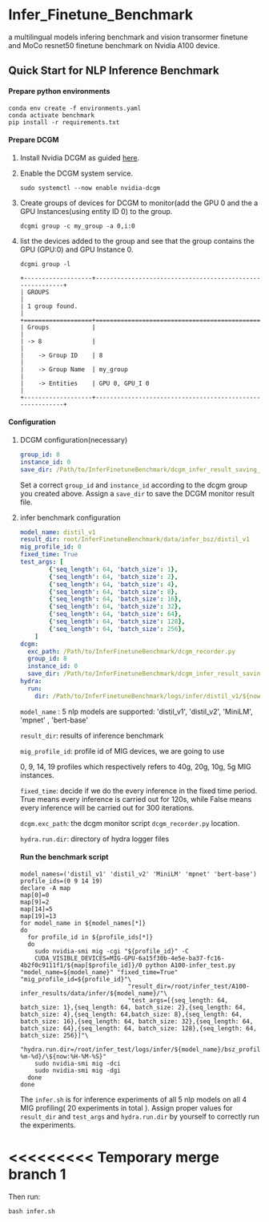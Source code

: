 # Infer_Finetune_Benchmark
a multilingual models infering benchmark and vision transormer finetune and MoCo resnet50 finetune benchmark on Nvidia A100 device.

## Quick Start for NLP Inference Benchmark

#### Prepare python environments

```shell
conda env create -f environments.yaml
conda activate benchmark
pip install -r requirements.txt
```



#### Prepare DCGM

1. Install Nvidia DCGM as guided [here](https://docs.nvidia.com/datacenter/dcgm/latest/user-guide/getting-started.html).

2. Enable the DCGM system service.

   ```shell
   sudo systemctl --now enable nvidia-dcgm
   ```

3. Create groups of devices for DCGM to monitor(add the GPU 0 and the a GPU Instances(using entity ID 0) to the group.

   ```shell
   dcgmi group -c my_group -a 0,i:0
   ```

4. list the devices added to the group and see that the group contains the GPU (GPU:0) and GPU Instance 0. 

   ```shell
   dcgmi group -l
   ```

   ```
   +-------------------+----------------------------------------------------------+
   | GROUPS                                                                       |
   | 1 group found.                                                               |
   +===================+==========================================================+
   | Groups            |                                                          |
   | -> 8              |                                                          |
   |    -> Group ID    | 8                                                        |
   |    -> Group Name  | my_group                                                  |
   |    -> Entities    | GPU 0, GPU_I 0                                           |
   +-------------------+----------------------------------------------------------+
   ```

   

#### Configuration

1. DCGM configuration(necessary)

   ```yaml
   group_id: 8
   instance_id: 0
   save_dir: /Path/to/InferFinetuneBenchmark/dcgm_infer_result_saving_dir
   ```

   Set a correct `group_id` and `instance_id` according to the dcgm group you created above.  Assign a `save_dir` to save the DCGM monitor result file.

2. infer benchmark configuration

   ```yaml
   model_name: distil_v1
   result_dir: root/InferFinetuneBenchmark/data/infer_bsz/distil_v1
   mig_profile_id: 0
   fixed_time: True
   test_args: [
           {'seq_length': 64, 'batch_size': 1},
           {'seq_length': 64, 'batch_size': 2},
           {'seq_length': 64, 'batch_size': 4},
           {'seq_length': 64, 'batch_size': 8},
           {'seq_length': 64, 'batch_size': 16},
           {'seq_length': 64, 'batch_size': 32},
           {'seq_length': 64, 'batch_size': 64},
           {'seq_length': 64, 'batch_size': 128},
           {'seq_length': 64, 'batch_size': 256},
       ]
   dcgm:
     exc_path: /Path/to/InferFinetuneBenchmark/dcgm_recorder.py
     group_id: 8
     instance_id: 0
     save_dir: /Path/to/InferFinetuneBenchmark/dcgm_infer_result_saving_dir/
   hydra:
     run:
       dir: /Path/to/InferFinetuneBenchmark/logs/infer/distil_v1/${now:%Y-%m-%d}/${now:%H-%M-%S}
   ```

   `model_name` : 5 nlp models are supported: 'distil_v1', 'distil_v2', 'MiniLM', 'mpnet' , 'bert-base'

   `result_dir`: results of inference benchmark

   `mig_profile_id`: profile id of MIG devices, we are going to use 

   0, 9, 14, 19 profiles which respectively refers to 40g, 20g, 10g, 5g MIG instances.

   `fixed_time`: decide if we do the every inference in the fixed time period. True means every inference is carried out for 120s, while False means every inference will be carried out for 300 iterations.

   `dcgm.exc_path`: the dcgm monitor script `dcgm_recorder.py` location. 

   `hydra.run.dir`: directory of hydra logger files

   #### Run the benchmark script

   ```shell
   model_names=('distil_v1' 'distil_v2' 'MiniLM' 'mpnet' 'bert-base')
   profile_ids=(0 9 14 19)
   declare -A map
   map[0]=0
   map[9]=2
   map[14]=5
   map[19]=13
   for model_name in ${model_names[*]}
   do
     for profile_id in ${profile_ids[*]}
     do
       sudo nvidia-smi mig -cgi "${profile_id}" -C
       CUDA_VISIBLE_DEVICES=MIG-GPU-6a15f30b-4e5e-ba37-fc16-4b2f0c9111f1/${map[$profile_id]}/0 python A100-infer_test.py "model_name=${model_name}" "fixed_time=True" "mig_profile_id=${profile_id}"\
                                 "result_dir=/root/infer_test/A100-infer_results/data/infer/${model_name}/"\
                                 "test_args=[{seq_length: 64, batch_size: 1},{seq_length: 64, batch_size: 2},{seq_length: 64, batch_size: 4},{seq_length: 64,batch_size: 8},{seq_length: 64, batch_size: 16},{seq_length: 64, batch_size: 32},{seq_length: 64, batch_size: 64},{seq_length: 64, batch_size: 128},{seq_length: 64, batch_size: 256}]"\
                                 "hydra.run.dir=/root/infer_test/logs/infer/${model_name}/bsz_profile${profile_id}/\${now:%Y-%m-%d}/\${now:%H-%M-%S}"
       sudo nvidia-smi mig -dci
       sudo nvidia-smi mig -dgi
     done
   done
   ```

   The `infer.sh` is for inference experiments of all 5 nlp models on all 4 MIG profiling( 20 experiments in total ). Assign proper values for `result_dir` and `test_args` and `hydra.run.dir` by yourself to correctly run the experiments.

<<<<<<<<< Temporary merge branch 1
=========
   Then run:

   ```shell
   bash infer.sh
   ```

   

